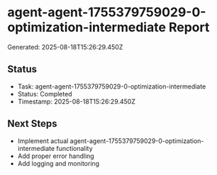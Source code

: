 # agent-agent-1755379759029-0-optimization-intermediate Report

Generated: 2025-08-18T15:26:29.450Z

## Status
- Task: agent-agent-1755379759029-0-optimization-intermediate
- Status: Completed
- Timestamp: 2025-08-18T15:26:29.450Z

## Next Steps
- Implement actual agent-agent-1755379759029-0-optimization-intermediate functionality
- Add proper error handling
- Add logging and monitoring
